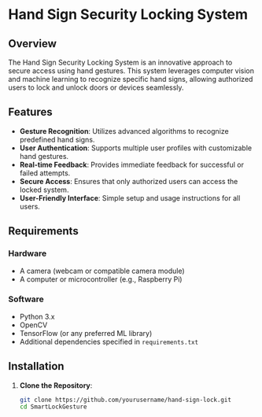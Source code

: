 # Hand Sign Security Locking System

## Overview

The Hand Sign Security Locking System is an innovative approach to secure access using hand gestures. This system leverages computer vision and machine learning to recognize specific hand signs, allowing authorized users to lock and unlock doors or devices seamlessly.

## Features

- **Gesture Recognition**: Utilizes advanced algorithms to recognize predefined hand signs.
- **User Authentication**: Supports multiple user profiles with customizable hand gestures.
- **Real-time Feedback**: Provides immediate feedback for successful or failed attempts.
- **Secure Access**: Ensures that only authorized users can access the locked system.
- **User-Friendly Interface**: Simple setup and usage instructions for all users.

## Requirements

### Hardware

- A camera (webcam or compatible camera module)
- A computer or microcontroller (e.g., Raspberry Pi)

### Software

- Python 3.x
- OpenCV
- TensorFlow (or any preferred ML library)
- Additional dependencies specified in `requirements.txt`

## Installation

1. **Clone the Repository**:
   ```bash
   git clone https://github.com/yourusername/hand-sign-lock.git
   cd SmartLockGesture
